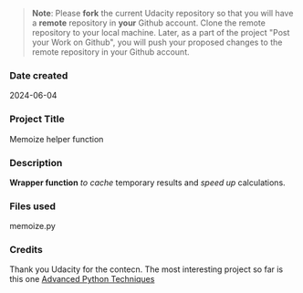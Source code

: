 >**Note**: Please **fork** the current Udacity repository so that you will have a **remote** repository in **your** Github account. Clone the remote repository to your local machine. Later, as a part of the project "Post your Work on Github", you will push your proposed changes to the remote repository in your Github account.

### Date created
2024-06-04

### Project Title
Memoize helper function

### Description
**Wrapper function** _to cache_ temporary results and _speed up_ calculations.

### Files used
memoize.py

### Credits
Thank you Udacity for the contecn.
The most interesting project so far is this one
[Advanced Python Techniques](https://github.com/udacity/cd0010-advanced-python-techniques-project-starter.git)

